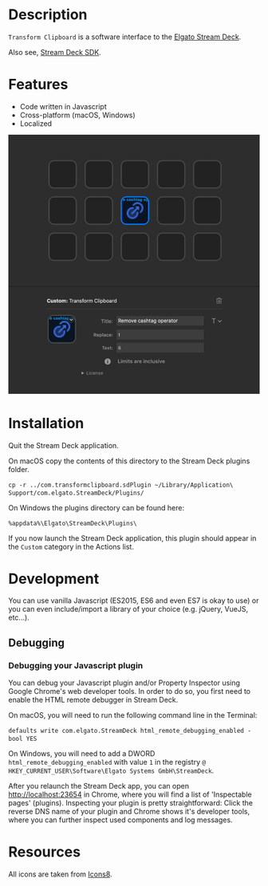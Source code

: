# Description

`Transform Clipboard` is a software interface to the [Elgato Stream Deck](https://www.elgato.com/en/gaming/stream-deck).

Also see, [Stream Deck SDK](https://developer.elgato.com/documentation/stream-deck/sdk/overview/).

# Features

- Code written in Javascript
- Cross-platform (macOS, Windows)
- Localized

![](.github/screenshot.png)

# Installation

Quit the Stream Deck application.

On macOS copy the contents of this directory to the Stream Deck plugins folder.

```
cp -r ../com.transformclipboard.sdPlugin ~/Library/Application\ Support/com.elgato.StreamDeck/Plugins/
```

On Windows the plugins directory can be found here:

```
%appdata%\Elgato\StreamDeck\Plugins\
```

If you now launch the Stream Deck application, this plugin should appear in the `Custom` category in the Actions list.

# Development

You can use vanilla Javascript (ES2015, ES6 and even ES7 is okay to use) or you can even include/import a library of your choice (e.g. jQuery, VueJS, etc...).

## Debugging

### Debugging your Javascript plugin

You can debug your Javascript plugin and/or Property Inspector using Google Chrome's web developer tools. In order to do so, you first need to enable the HTML remote debugger in Stream Deck.

On macOS, you will need to run the following command line in the Terminal:
```
defaults write com.elgato.StreamDeck html_remote_debugging_enabled -bool YES
```

On Windows, you will need to add a DWORD `html_remote_debugging_enabled` with value `1` in the registry `@ HKEY_CURRENT_USER\Software\Elgato Systems GmbH\StreamDeck`.

After you relaunch the Stream Deck app, you can open [http://localhost:23654](http://localhost:23654) in Chrome, where you will find a list of 'Inspectable pages' (plugins). Inspecting your plugin is pretty straightforward: Click the reverse DNS name of your plugin and Chrome shows it's developer tools, where you can further inspect used components and log messages.

# Resources

All icons are taken from [Icons8](https://icons8.com).
